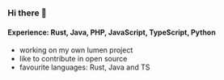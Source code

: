 ### Hi there 👋

<!--
**TimoCak/TimoCak** is a ✨ _special_ ✨ repository because its `README.md` (this file) appears on your GitHub profile.

Here are some ideas to get you started:

- 🔭 I’m currently working on ...
- 🌱 I’m currently learning ...
- 👯 I’m looking to collaborate on ...
- 🤔 I’m looking for help with ...
- 💬 Ask me about ...
- 📫 How to reach me: ...
- 😄 Pronouns: ...
- ⚡ Fun fact: ...
-->

#### Experience: Rust, Java, PHP, JavaScript, TypeScript, Python

<ul> 
  <li>working on my own lumen project</li>
  <li>like to contribute in open source</li>
  <li>favourite languages: Rust, Java and TS</li>
</ul>

